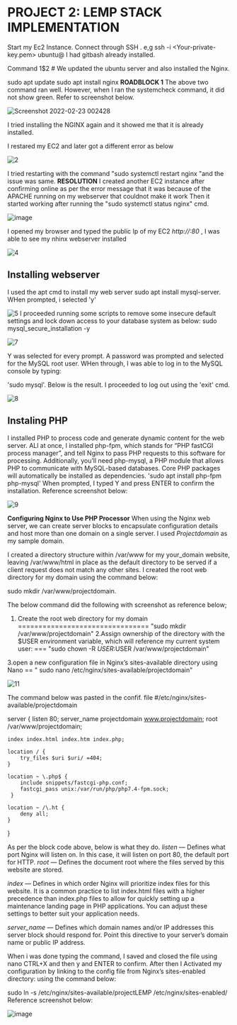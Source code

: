# PROJECT 2: LEMP STACK IMPLEMENTATION
Start my Ec2 Instance. Connect through SSH . e,g ssh -i <Your-private-key.pem> ubuntu@<EC2-Public-IP-address>
 I had gitbash already installed.

Command 1$2 # We updated the ubuntu server and also installed the Nginx.

sudo apt update
sudo apt install nginx
**ROADBLOCK 1** The above two command ran well. However, when I ran the systemcheck command, it did not show green. Refer to screenshot below.
 
  ![Screenshot 2022-02-23 002428](https://user-images.githubusercontent.com/98546783/155239777-50b65aa1-9bdd-409c-8015-6ef84410d4e5.jpg)
  
  I tried installing the NGINX again and it showed me that it is already installed.
  
  I restared my EC2 and later got a different error as below
  
  ![2](https://user-images.githubusercontent.com/98546783/155240612-e33ad16f-3477-4e03-8a10-38aecdebbe20.jpg)

I tried restarting with the command "sudo systemctl restart nginx "and the issue was same.
  **RESOLUTION** 
 I created another EC2 instance after confirming online as per the error message that it was because of the APACHE running on my webserver that couldnot make it work
Then it started working after running the "sudo systemctl status nginx" cmd.

 
 ![image](https://user-images.githubusercontent.com/98546783/155240862-7006967f-7f1c-4a2b-b046-f2bbf7fcfa61.png)

 I opened my browser and typed the public Ip of my EC2 *http://<Public-IP-Address>:80* , I was able to see my nhinx webserver installed
 
 ![4](https://user-images.githubusercontent.com/98546783/155241511-9426c758-52f4-4046-84fc-2e4b2992f0b8.jpg)

 ## Installing webserver ##
 I used the apt cmd to install my web server
 sudo apt install mysql-server. WHen prompted, i selected 'y'
 
 ![5](https://user-images.githubusercontent.com/98546783/155241963-ce2df3d6-d4cc-4352-821a-8a01e4034318.jpg)
 I proceeded running some scripts to remove some insecure default settings and lock down access to your database system as below:
 sudo mysql_secure_installation -y
 
 ![7](https://user-images.githubusercontent.com/98546783/155242528-093bf81f-a970-412e-8bbd-74c12cfefe23.jpg)

Y was selected for every prompt. A password was prompted and selected for the MySQL root user.
 WHen through, I  was able to log in to the MySQL console by typing:

'sudo mysql'. Below is the result. I proceeded to log out using the 'exit' cmd.
 
 ![8](https://user-images.githubusercontent.com/98546783/155242942-2195ad7f-afda-4008-9b8a-09450e823acd.jpg)
 
 ## Instaling PHP ##
 I installed PHP to process code and generate dynamic content for the web server. ALl at once, I installed php-fpm, which stands for “PHP fastCGI process manager”, and tell Nginx to pass PHP requests to this software for processing. Additionally, you’ll need php-mysql, a PHP module that allows PHP to communicate with MySQL-based databases. Core PHP packages will automatically be installed as dependencies.
 'sudo apt install php-fpm php-mysql'
 When prompted, I typed Y and press ENTER to confirm the installation. Reference screenshot below:
 
 ![9](https://user-images.githubusercontent.com/98546783/155243540-b6aac722-7c32-4b10-98a9-05ffd0663265.jpg)
 
**Configuring Nginx to Use PHP Processor**
 When using the Nginx web server, we can create server blocks to encapsulate configuration details and host more than one domain on a single server. I used *Projectdomain* as my sample domain.
 
I created a directory structure within /var/www for my your_domain website, leaving /var/www/html in place as the default directory to be served if a client request does not match any other sites. 
 I created the root web directory for my domain using the command below:

sudo mkdir /var/www/projectdomain.
 
 The below command did the following with screenshot as reference below;
 1. Create the root web directory for my domain ================================ "sudo mkdir /var/www/projectdomain"
 2.Assign ownership of the directory with the $USER environment variable, which will reference my current system user: === "sudo chown -R $USER:$USER /var/www/projectdomain"
 
 3.open a new configuration file in Nginx’s sites-available directory using Nano == " sudo nano /etc/nginx/sites-available/projectdomain"
 
 
 
![11](https://user-images.githubusercontent.com/98546783/155245261-35cfa032-20f1-4988-83ff-d4b4bf40556c.jpg)

The command below was pasted in the confif. file
 #/etc/nginx/sites-available/projectdomain

server {
    listen 80;
    server_name projectdomain www.projectdomain;
    root /var/www/projectdomain;

    index index.html index.htm index.php;

    location / {
        try_files $uri $uri/ =404;
    }

    location ~ \.php$ {
        include snippets/fastcgi-php.conf;
        fastcgi_pass unix:/var/run/php/php7.4-fpm.sock;
     }

    location ~ /\.ht {
        deny all;
    }

}
 
 As per the block code above, below is what they do.
 *listen* — Defines what port Nginx will listen on. In this case, it will listen on port 80, the default port for HTTP.
*root* — Defines the document root where the files served by this website are stored.
 
*index* — Defines in which order Nginx will prioritize index files for this website. It is a common practice to list index.html files with a higher precedence than index.php files to allow for quickly setting up a maintenance landing page in PHP applications. You can adjust these settings to better suit your application needs.
 
*server_name* — Defines which domain names and/or IP addresses this server block should respond for. Point this directive to your server’s domain name or public IP address.
 
 When i was done typing the command, I saved and closed the file using nano CTRL+X and then y and ENTER to confirm. After then I Activated my configuration by linking to the config file from Nginx’s sites-enabled directory: using the command below:
 
 sudo ln -s /etc/nginx/sites-available/projectLEMP /etc/nginx/sites-enabled/
 Reference screenshot below:
 
 ![image](https://user-images.githubusercontent.com/98546783/155303745-a4d981f6-5b60-4dba-97c7-6781ce767211.png)


 
